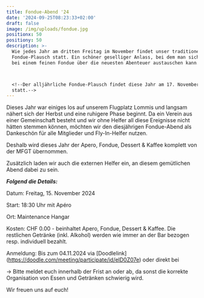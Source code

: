 ```yaml
---
title: Fondue-Abend '24
date: '2024-09-25T08:23:33+02:00'
draft: false
image: /img/uploads/fondue.jpg
positionx: 50
positiony: 50
description: >-
  Wie jedes Jahr am dritten Freitag im November findet unser traditioneller
  Fondue-Plausch statt. Ein schöner geselliger Anlass, bei dem man sich wieder
  bei einem feinen Fondue über die neuesten Abenteuer austauschen kann.



  <!--Der alljährliche Fondue-Plausch findet diese Jahr am 17. November
  statt.-->
---
```

Dieses Jahr war einiges los auf unserem Flugplatz Lommis und langsam nähert sich der Herbst und eine ruhigere Phase beginnt. Da ein Verein aus einer Gemeinschaft besteht und wir ohne Helfer all diese Ereignisse nicht hätten stemmen können, möchten wir den diesjährigen Fondue-Abend als Dankeschön für alle Mitglieder und Fly-In-Helfer nutzen. 

Deshalb wird dieses Jahr der Apero, Fondue, Dessert & Kaffee komplett von der MFGT übernommen. 

Zusätzlich laden wir auch die externen Helfer ein, an diesem gemütlichen Abend dabei zu sein.


_**Folgend die Details:**_

Datum: Freitag, 15. November 2024

Start: 18:30 Uhr mit Apéro

Ort: Maintenance Hangar

Kosten: CHF 0.00 - beinhaltet Apero, Fondue, Dessert & Kaffee. Die restlichen Getränke (inkl. Alkohol) werden wie immer an der Bar bezogen resp. individuell bezahlt.

Anmeldung: Bis zum 04.11.2024 via [Doodlelink] (https://doodle.com/meeting/participate/id/elD0Z07e) oder direkt bei <a href="mailto:michael.bolliger@mfgt.ch"></a>

-> Bitte meldet euch innerhalb der Frist an oder ab, da sonst die korrekte Organisation von Essen und Getränken schwierig wird.


Wir freuen uns auf euch!



<!--Um eine schöne Tradition fortzusetzen, laden wir euch auch dieses Jahr herzlich zum Fondue-Abend in unserem Maintenance Hangar ein.

Ein schöner geselliger Anlass, bei dem man sich wieder bei einem guten Glas Wein über die neuesten Abenteuer austauschen kann.

_**Folgend die Details:**_

Datum: Freitag, 17. November 2023

Start: 18:30 Uhr mit Apéro - gesponsert durch MFGT

Kosten: CHF 25.00, beinhaltet Fondue und Dessert. Die restlichen Getränke werden wie immer an der Bar bezogen.

Anmeldung: Bis zum 09.11.2023 via [Doodlelink](https://doodle.com/meeting/participate/id/ep2p9Lyb)-->

